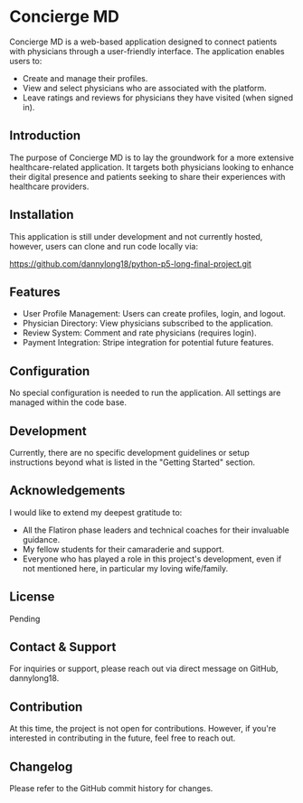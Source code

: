 # Concierge MD

Concierge MD is a web-based application designed to connect patients with physicians through a user-friendly interface. The application enables users to:

- Create and manage their profiles.
- View and select physicians who are associated with the platform.
- Leave ratings and reviews for physicians they have visited (when signed in).

## Introduction
The purpose of Concierge MD is to lay the groundwork for a more extensive healthcare-related application. It targets both physicians looking to enhance their digital presence and patients seeking to share their experiences with healthcare providers.


## Installation

This application is still under development and not currently hosted, however, users can clone and run code locally via: 

https://github.com/dannylong18/python-p5-long-final-project.git


## Features

- User Profile Management: Users can create profiles, login, and logout.
- Physician Directory: View physicians subscribed to the application.
- Review System: Comment and rate physicians (requires login).
- Payment Integration: Stripe integration for potential future features.

## Configuration
No special configuration is needed to run the application. All settings are managed within the code base.

## Development

Currently, there are no specific development guidelines or setup instructions beyond what is listed in the "Getting Started" section.

## Acknowledgements

I would like to extend my deepest gratitude to: 

- All the Flatiron phase leaders and technical coaches for their invaluable guidance.
- My fellow students for their camaraderie and support.
- Everyone who has played a role in this project's development, even if not mentioned here, in particular my loving wife/family. 
 
## License
Pending

## Contact & Support
For inquiries or support, please reach out via direct message on GitHub, dannylong18.

## Contribution

At this time, the project is not open for contributions. However, if you're interested in contributing in the future, feel free to reach out.

## Changelog

Please refer to the GitHub commit history for changes.

